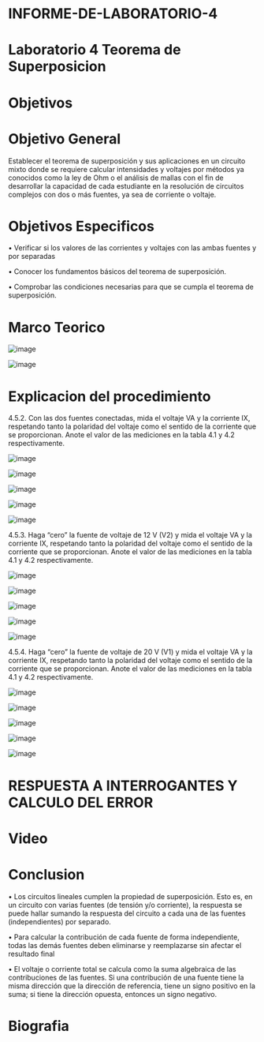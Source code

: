 # INFORME-DE-LABORATORIO-4

# Laboratorio 4 Teorema de Superposicion

# Objetivos 

# Objetivo General

Establecer el teorema de superposición y sus aplicaciones en un circuito mixto donde se requiere calcular intensidades y voltajes por métodos ya conocidos como la ley de Ohm o el análisis de mallas con el fin de desarrollar la capacidad de cada estudiante en la resolución de circuitos complejos con dos o más fuentes, ya sea de corriente o voltaje.


# Objetivos Especificos

•	Verificar si los valores de las corrientes y voltajes con las ambas fuentes y por separadas 

•	Conocer los fundamentos básicos del teorema de superposición.

•	Comprobar las condiciones necesarias para que se cumpla el teorema de superposición.



# Marco Teorico


![image](https://user-images.githubusercontent.com/84412132/125726524-314db7eb-566e-48a0-83a7-a31438c0fbcd.png)



![image](https://user-images.githubusercontent.com/84412132/125728002-e470f152-b4d4-425d-aafe-9deaf8705f59.png)
 
 
 

#  Explicacion del procedimiento

4.5.2. Con las dos fuentes conectadas, mida el voltaje VA y la corriente IX, respetando tanto la polaridad del voltaje como el sentido de la corriente que se proporcionan. Anote el valor de las mediciones en la tabla 4.1 y 4.2 respectivamente. 

![image](https://user-images.githubusercontent.com/84585835/125898183-b5219156-a929-4f0f-a993-bdcadde36d56.png)

![image](https://user-images.githubusercontent.com/84585835/125898229-1f629f19-dff3-4cab-a49c-d57b665a34d8.png)

![image](https://user-images.githubusercontent.com/84585835/125898355-83dc90b8-7924-4a75-9b12-354d669851c7.png)

![image](https://user-images.githubusercontent.com/84585835/125898474-512e462b-e590-40ea-a2ef-98b81f9d830b.png)

![image](https://user-images.githubusercontent.com/84585835/125899899-f0a2b500-3410-4613-83a2-9bcb51b108e8.png)

4.5.3. Haga “cero” la fuente de voltaje de 12 V (V2) y mida el voltaje VA y la corriente IX, respetando tanto la polaridad del voltaje como el sentido de la corriente que se proporcionan. Anote el valor de las mediciones en la tabla 4.1 y 4.2 respectivamente.

![image](https://user-images.githubusercontent.com/84585835/125898568-3f08c9c1-28ef-4e8e-815c-0feecdb8f34e.png)

![image](https://user-images.githubusercontent.com/84585835/125898525-7a8c70b8-79dd-44c3-a031-5a485b7a85bd.png)

![image](https://user-images.githubusercontent.com/84585835/125898605-3d6a79f9-afca-4612-a8f8-5d0ccaa49bef.png)

![image](https://user-images.githubusercontent.com/84585835/125900260-6b6659c0-d3be-4894-8f0c-f1a9c9b36145.png)

![image](https://user-images.githubusercontent.com/84585835/125900328-a58265aa-1424-4e3a-bcf8-9f9a02de95be.png)

4.5.4. Haga “cero” la fuente de voltaje de 20 V (V1) y mida el voltaje VA y la corriente IX, respetando tanto la polaridad del voltaje como el sentido de la corriente que se proporcionan. Anote el valor de las mediciones en la tabla 4.1 y 4.2 respectivamente.

![image](https://user-images.githubusercontent.com/84585835/125898735-13efa1e9-7829-44a1-a501-fa305761f7dc.png)

![image](https://user-images.githubusercontent.com/84585835/125898778-34274ab5-1a25-4c61-bdee-5637fed60589.png)

![image](https://user-images.githubusercontent.com/84585835/125898798-0cf27a5e-c7cb-4104-bb5a-2c30ca44e975.png)


![image](https://user-images.githubusercontent.com/84585835/125900187-f00c4e01-a5cf-42e8-b54b-58a93b620982.png)

![image](https://user-images.githubusercontent.com/84585835/125900832-74282e86-0caf-4704-babd-0f5f246de684.png)


# RESPUESTA A INTERROGANTES Y CALCULO DEL ERROR


# Video



# Conclusion


•	Los circuitos lineales cumplen la propiedad de superposición. Esto es, en un circuito con varias fuentes (de tensión y/o corriente), la respuesta se puede hallar sumando la respuesta del circuito a cada una de las fuentes (independientes) por separado.

•	Para calcular la contribución de cada fuente de forma independiente, todas las demás fuentes deben eliminarse y reemplazarse sin afectar el resultado final


•	El voltaje o corriente total se calcula como la suma algebraica de las contribuciones de las fuentes. Si una contribución de una fuente tiene la misma dirección que la dirección de referencia, tiene un signo positivo en la suma; si tiene la dirección opuesta, entonces un signo negativo.




# Biografia


